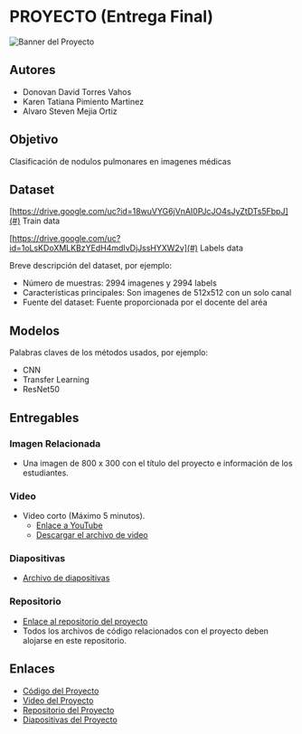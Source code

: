 # PROYECTO (Entrega Final)

![Banner del Proyecto](ruta/a/la/imagen.jpg)

## Autores
 - Donovan David Torres Vahos
 - Karen Tatiana Pimiento Martinez
 - Alvaro Steven Mejia Ortiz

## Objetivo
Clasificación de nodulos pulmonares en imagenes médicas

## Dataset
[https://drive.google.com/uc?id=18wuVYG6jVnAI0PJcJO4sJyZtDTs5FbpJ](#) Train data

[https://drive.google.com/uc?id=1oLsKDoXMLKBzYEdH4mdIvDjJssHYXW2v](#) Labels data

Breve descripción del dataset, por ejemplo:
- Número de muestras: 2994 imagenes y 2994 labels
- Características principales: Son imagenes de 512x512 con un solo canal 
- Fuente del dataset: Fuente proporcionada por el docente del aréa

## Modelos
Palabras claves de los métodos usados, por ejemplo:
- CNN
- Transfer Learning
- ResNet50

## Entregables

### Imagen Relacionada
- Una imagen de 800 x 300 con el título del proyecto e información de los estudiantes.

### Video
- Video corto (Máximo 5 minutos).
  - [Enlace a YouTube](#)
  - [Descargar el archivo de video](ruta/a/archivo/video.mp4)

### Diapositivas
- [Archivo de diapositivas](ruta/a/archivo/diapositivas.pptx)

### Repositorio
- [Enlace al repositorio del proyecto](#)
- Todos los archivos de código relacionados con el proyecto deben alojarse en este repositorio.

## Enlaces
- [Código del Proyecto](#)
- [Video del Proyecto](#)
- [Repositorio del Proyecto](#)
- [Diapositivas del Proyecto](#)

